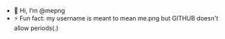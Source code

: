 - 👋 Hi, I’m @mepng
- ⚡ Fun fact: my username is meant to mean me.png but GITHUB doesn't allow periods(.)

<!---
mepng/mepng is a ✨ special ✨ repository because its `README.md` (this file) appears on your GitHub profile.
You can click the Preview link to take a look at your changes.
--->

